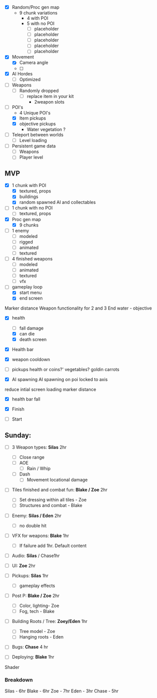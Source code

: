 - [x] Random/Proc gen map
	- 9 chunk variations 
		- 4 with POI
		- 5 with no POI 
			- [ ] placeholder
			- [ ] placeholder
			- [ ] placeholder
			- [ ] placeholder
			- [ ] placeholder
- [x] Movement
	- [x] Camera angle
	- [ ] 
- [x] AI Hordes
	- [ ] Optimized
- [ ] Weapons
	- [ ] Randomly dropped
		- [ ] replace item in your kit
			- 2weapon slots
-  [ ] POI's
	- 4 Unique POI's
	- [x] Item pickups 
	- [x] objective pickups
		- Water vegetation ?
- [ ] Teleport between worlds 
	-  [ ] Level loading
-  [ ] Persistent game data
	-  [ ] Weapons
	-  [ ] Player level

## MVP
- [x] 1 chunk with POI
	- [x] textured, props
	- [x] buildings
	- [x] random spawned AI and collectables
- [ ] 1 chunk with no POI
	- [ ] textured, props
- [x] Proc gen map
	- [x] 9 chunks
- [ ] 1 enemy
	- [ ] modeled
	- [ ] rigged
	- [ ] animated
	- [ ] textured
- [ ] 4 finished weapons
	- [ ] modeled
	- [ ] animated
	- [ ] textured
	- [ ] vfx
- [ ] gameplay loop
	- [x] start menu
	- [x] end screen

Marker distance
Weapon functionality for 2 and 3
End
	water - objective

- [x] health
	- [ ] fall damage
	- [x] can die
	- [x] death screen

- [x] Health bar
- [x] weapon cooldown

- [ ] pickups
	health or coins?'
		vegetables?
			goldin carrots
	
- [x] AI spawning
AI spawning on poi
	locked to axis
	
reduce intial screen loading
marker distance

- [x] health bar
fall

- [x] Finish 
- [ ] Start

## Sunday:
- [ ] 3 Weapon types: **Silas** 2hr
	- [ ] Close range
	- [ ] AOE
		- [ ] Rain / Whip
	- [ ] Dash
		- [ ] Movement locational damage
- [ ] Tiles finished and combat fun: **Blake / Zoe** 2hr
	- [ ] Set dressing within all tiles - Zoe
	- [ ] Structures and combat - Blake
- [ ] Enemy: **Silas / Eden** 2hr
	- [ ] no double hit
- [ ] VFX for weapons: **Blake** 1hr
	- [ ] If failure add 1hr. Default content
- [ ] Audio: **Silas** / Chase1hr
- [ ] UI: **Zoe**  2hr
- [ ] Pickups: **Silas** 1hr
	- [ ] gameplay effects
- [ ] Post P: **Blake / Zoe** 2hr
	- [ ] Color, lighting- Zoe
	- [ ] Fog, tech - Blake
- [ ] Building Roots / Tree: **Zoey/Eden** 1hr
	- [ ] Tree model - Zoe
	- [ ] Hanging roots - Eden
- [ ] Bugs: **Chase** 4 hr
- [ ] Deploying: **Blake** 1hr 


Shader


### Breakdown
Silas - 6hr
Blake - 6hr
Zoe - 7hr
Eden - 3hr
Chase - 5hr
